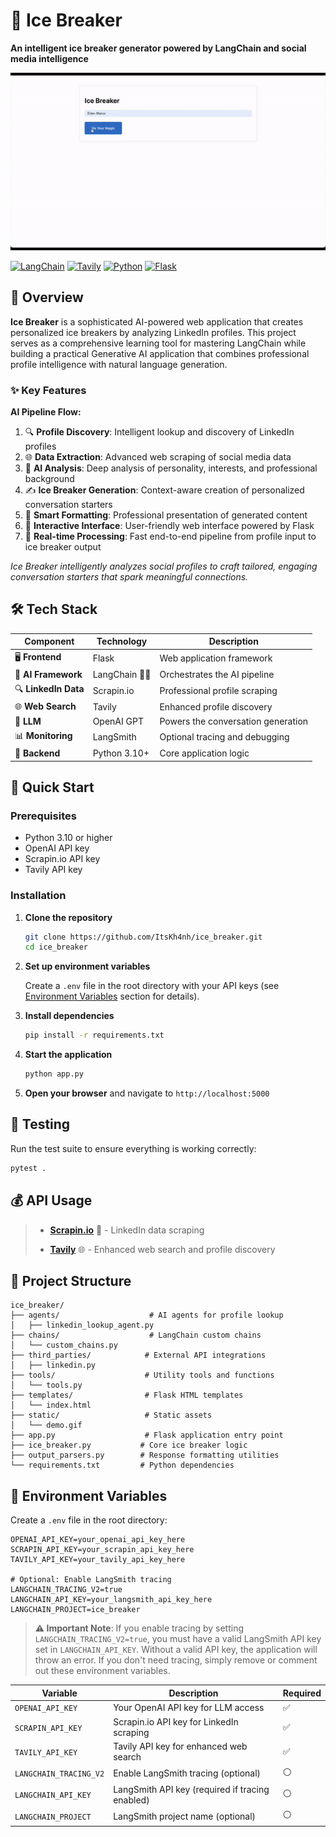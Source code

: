 # 🧊 Ice Breaker

**An intelligent ice breaker generator powered by LangChain and social media intelligence**

![Ice Breaker Demo](/static/demo.gif)

[![LangChain](https://img.shields.io/badge/LangChain-🦜🔗-brightgreen)](https://langchain.com/)
[![Tavily](https://img.shields.io/badge/Tavily-🔍-orange)](https://app.tavily.com/)
[![Python](https://img.shields.io/badge/Python-3.10+-blue)](https://www.python.org/)
[![Flask](https://img.shields.io/badge/Flask-3.0+-red)](https://flask.palletsprojects.com/)

## 🎯 Overview

**Ice Breaker** is a sophisticated AI-powered web application that creates personalized ice breakers by analyzing LinkedIn profiles. This project serves as a comprehensive learning tool for mastering LangChain while building a practical Generative AI application that combines professional profile intelligence with natural language generation.

### ✨ Key Features

**AI Pipeline Flow:**

1. 🔍 **Profile Discovery**: Intelligent lookup and discovery of LinkedIn profiles
2. 🌐 **Data Extraction**: Advanced web scraping of social media data
3. 🧠 **AI Analysis**: Deep analysis of personality, interests, and professional background
4. ✍️ **Ice Breaker Generation**: Context-aware creation of personalized conversation starters
5. 🎨 **Smart Formatting**: Professional presentation of generated content
6. 💬 **Interactive Interface**: User-friendly web interface powered by Flask
7. 🚀 **Real-time Processing**: Fast end-to-end pipeline from profile input to ice breaker output


_Ice Breaker intelligently analyzes social profiles to craft tailored, engaging conversation starters that spark meaningful connections._

## 🛠️ Tech Stack

| Component | Technology | Description |
|-----------|------------|-------------|
| 🖥️ **Frontend** | Flask | Web application framework |
| 🧠 **AI Framework** | LangChain 🦜🔗 | Orchestrates the AI pipeline |
| 🔍 **LinkedIn Data** | Scrapin.io | Professional profile scraping |
| 🌐 **Web Search** | Tavily | Enhanced profile discovery |
| 🤖 **LLM** | OpenAI GPT | Powers the conversation generation |
| 📊 **Monitoring** | LangSmith | Optional tracing and debugging |
| 🐍 **Backend** | Python 3.10+ | Core application logic |

## 🚀 Quick Start

### Prerequisites

* Python 3.10 or higher
* OpenAI API key
* Scrapin.io API key
* Tavily API key

### Installation

1. **Clone the repository**
   ```bash
   git clone https://github.com/ItsKh4nh/ice_breaker.git
   cd ice_breaker
   ```

2. **Set up environment variables**
   
   Create a `.env` file in the root directory with your API keys (see [Environment Variables](#-environment-variables) section for details).

3. **Install dependencies**
   ```bash
   pip install -r requirements.txt
   ```

4. **Start the application**
   ```bash
   python app.py
   ```

5. **Open your browser** and navigate to `http://localhost:5000`

## 🧪 Testing

Run the test suite to ensure everything is working correctly:

```bash
pytest .
```

## 💰 API Usage

> - **[Scrapin.io](https://app.scrapin.io/auth/register)** 💼 - LinkedIn data scraping  
> 
> - **[Tavily](https://app.tavily.com)** 🌐 - Enhanced web search and profile discovery  

## 📁 Project Structure

```
ice_breaker/
├── agents/                    # AI agents for profile lookup
│   ├── linkedin_lookup_agent.py
├── chains/                    # LangChain custom chains
│   └── custom_chains.py
├── third_parties/            # External API integrations
│   ├── linkedin.py
├── tools/                    # Utility tools and functions
│   └── tools.py
├── templates/                # Flask HTML templates
│   └── index.html
├── static/                   # Static assets
│   └── demo.gif
├── app.py                    # Flask application entry point
├── ice_breaker.py           # Core ice breaker logic
├── output_parsers.py        # Response formatting utilities
└── requirements.txt         # Python dependencies
```

## 🔧 Environment Variables

Create a `.env` file in the root directory:

```env
OPENAI_API_KEY=your_openai_api_key_here
SCRAPIN_API_KEY=your_scrapin_api_key_here
TAVILY_API_KEY=your_tavily_api_key_here

# Optional: Enable LangSmith tracing
LANGCHAIN_TRACING_V2=true
LANGCHAIN_API_KEY=your_langsmith_api_key_here
LANGCHAIN_PROJECT=ice_breaker
```

> **⚠️ Important Note**: If you enable tracing by setting `LANGCHAIN_TRACING_V2=true`, you must have a valid LangSmith API key set in `LANGCHAIN_API_KEY`. Without a valid API key, the application will throw an error. If you don't need tracing, simply remove or comment out these environment variables.

| Variable | Description | Required |
|----------|-------------|----------|
| `OPENAI_API_KEY` | Your OpenAI API key for LLM access | ✅ |
| `SCRAPIN_API_KEY` | Scrapin.io API key for LinkedIn scraping | ✅ |
| `TAVILY_API_KEY` | Tavily API key for enhanced web search | ✅ |
| `LANGCHAIN_TRACING_V2` | Enable LangSmith tracing (optional) | ⚪ |
| `LANGCHAIN_API_KEY` | LangSmith API key (required if tracing enabled) | ⚪ |
| `LANGCHAIN_PROJECT` | LangSmith project name (optional) | ⚪ |